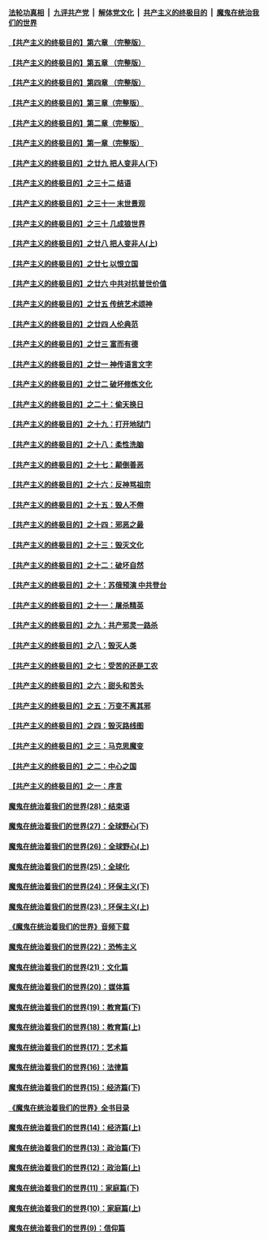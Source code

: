 ####  [法轮功真相](../../../../basic/blob/master/README.md?t=08280900) &nbsp;|&nbsp; [九评共产党](../../../../9ping.md/blob/master/README.md?t=08280900) &nbsp;|&nbsp; [解体党文化](../../../../jtdwh.md/blob/master/README.md?t=08280900)  &nbsp;|&nbsp; [共产主义的终极目的](../../../../gczydzjmd.md/blob/master/README.md?t=08280900) &nbsp;|&nbsp; [魔鬼在统治我们的世界](../../../../mgztzwmdsj.md/blob/master/README.md?t=08280900) 

#### [【共产主义的终极目的】第六章 （完整版）](../pages/nsc422/n11428913.md?t=08280900) 

#### [【共产主义的终极目的】第五章 （完整版）](../pages/nsc422/n11428912.md?t=08280900) 

#### [【共产主义的终极目的】第四章 （完整版）](../pages/nsc422/n11428907.md?t=08280900) 

#### [【共产主义的终极目的】第三章（完整版）](../pages/nsc422/n11428848.md?t=08280900) 

#### [【共产主义的终极目的】第二章（完整版）](../pages/nsc422/n11428831.md?t=08280900) 

#### [【共产主义的终极目的】第一章（完整版）](../pages/nsc422/n11417651.md?t=08280900) 

#### [【共产主义的终极目的】之廿九 把人变非人(下)](../pages/nsc422/n11344140.md?t=08280900) 

#### [【共产主义的终极目的】之三十二 结语](../pages/nsc422/n11360535.md?t=08280900) 

#### [【共产主义的终极目的】之三十一 末世景观](../pages/nsc422/n11351129.md?t=08280900) 

#### [【共产主义的终极目的】之三十 几成狼世界](../pages/nsc422/n11348280.md?t=08280900) 

#### [【共产主义的终极目的】之廿八 把人变非人(上)](../pages/nsc422/n11340492.md?t=08280900) 

#### [【共产主义的终极目的】之廿七 以恨立国](../pages/nsc422/n11336944.md?t=08280900) 

#### [【共产主义的终极目的】之廿六 中共对抗普世价值](../pages/nsc422/n11324785.md?t=08280900) 

#### [【共产主义的终极目的】之廿五 传统艺术颂神](../pages/nsc422/n11296396.md?t=08280900) 

#### [【共产主义的终极目的】之廿四 人伦典范](../pages/nsc422/n11296397.md?t=08280900) 

#### [【共产主义的终极目的】之廿三 富而有德](../pages/nsc422/n11283598.md?t=08280900) 

#### [【共产主义的终极目的】之廿一 神传语言文字](../pages/nsc422/n11263265.md?t=08280900) 

#### [【共产主义的终极目的】之廿二 破坏修炼文化](../pages/nsc422/n11245728.md?t=08280900) 

#### [【共产主义的终极目的】之二十：偷天换日](../pages/nsc422/n11238846.md?t=08280900) 

#### [【共产主义的终极目的】之十九：打开地狱门](../pages/nsc422/n11206376.md?t=08280900) 

#### [【共产主义的终极目的】之十八：柔性洗脑](../pages/nsc422/n11199994.md?t=08280900) 

#### [【共产主义的终极目的】之十七：颠倒善恶](../pages/nsc422/n11179782.md?t=08280900) 

#### [【共产主义的终极目的】之十六：反神骂祖宗](../pages/nsc422/n11166798.md?t=08280900) 

#### [【共产主义的终极目的】之十五：毁人不倦](../pages/nsc422/n11166792.md?t=08280900) 

#### [【共产主义的终极目的】之十四：邪恶之最](../pages/nsc422/n11150249.md?t=08280900) 

#### [【共产主义的终极目的】之十三：毁灭文化](../pages/nsc422/n11135227.md?t=08280900) 

#### [【共产主义的终极目的】之十二：破坏自然](../pages/nsc422/n11135214.md?t=08280900) 

#### [【共产主义的终极目的】之十：苏俄预演 中共登台](../pages/nsc422/n11118424.md?t=08280900) 

#### [【共产主义的终极目的】之十一：屠杀精英](../pages/nsc422/n11118442.md?t=08280900) 

#### [【共产主义的终极目的】之九：共产邪灵一路杀](../pages/nsc422/n11114139.md?t=08280900) 

#### [【共产主义的终极目的】之八：毁灭人类](../pages/nsc422/n11108503.md?t=08280900) 

#### [【共产主义的终极目的】之七：受苦的还是工农](../pages/nsc422/n11101809.md?t=08280900) 

#### [【共产主义的终极目的】之六：甜头和苦头](../pages/nsc422/n11096971.md?t=08280900) 

#### [【共产主义的终极目的】之五：万变不离其邪](../pages/nsc422/n11091285.md?t=08280900) 

#### [【共产主义的终极目的】之四：毁灭路线图](../pages/nsc422/n11086284.md?t=08280900) 

#### [【共产主义的终极目的】之三：马克思魔变](../pages/nsc422/n11061941.md?t=08280900) 

#### [【共产主义的终极目的】之二：中心之国](../pages/nsc422/n11047728.md?t=08280900) 

#### [【共产主义的终极目的】之一：序言](../pages/nsc422/n11086077.md?t=08280900) 

#### [魔鬼在统治着我们的世界(28)：结束语](../pages/nsc422/n10936246.md?t=08280900) 

#### [魔鬼在统治着我们的世界(27)：全球野心(下)](../pages/nsc422/n10928319.md?t=08280900) 

#### [魔鬼在统治着我们的世界(26)：全球野心(上)](../pages/nsc422/n10900318.md?t=08280900) 

#### [魔鬼在统治着我们的世界(25)：全球化](../pages/nsc422/n10788205.md?t=08280900) 

#### [魔鬼在统治着我们的世界(24)：环保主义(下)](../pages/nsc422/n10695307.md?t=08280900) 

#### [魔鬼在统治着我们的世界(23)：环保主义(上)](../pages/nsc422/n10688613.md?t=08280900) 

#### [《魔鬼在统治着我们的世界》音频下载](../pages/nsc422/n10635553.md?t=08280900) 

#### [魔鬼在统治着我们的世界(22)：恐怖主义](../pages/nsc422/n10614727.md?t=08280900) 

#### [魔鬼在统治着我们的世界(21)：文化篇](../pages/nsc422/n10597706.md?t=08280900) 

#### [魔鬼在统治着我们的世界(20)：媒体篇](../pages/nsc422/n10586579.md?t=08280900) 

#### [魔鬼在统治着我们的世界(19)：教育篇(下)](../pages/nsc422/n10564808.md?t=08280900) 

#### [魔鬼在统治着我们的世界(18)：教育篇(上)](../pages/nsc422/n10526970.md?t=08280900) 

#### [魔鬼在统治着我们的世界(17)：艺术篇](../pages/nsc422/n10499093.md?t=08280900) 

#### [魔鬼在统治着我们的世界(16)：法律篇](../pages/nsc422/n10485969.md?t=08280900) 

#### [魔鬼在统治着我们的世界(15)：经济篇(下)](../pages/nsc422/n10469975.md?t=08280900) 

#### [《魔鬼在统治着我们的世界》全书目录](../pages/nsc422/n10464261.md?t=08280900) 

#### [魔鬼在统治着我们的世界(14)：经济篇(上)](../pages/nsc422/n10457370.md?t=08280900) 

#### [魔鬼在统治着我们的世界(13)：政治篇(下)](../pages/nsc422/n10448270.md?t=08280900) 

#### [魔鬼在统治着我们的世界(12)：政治篇(上)](../pages/nsc422/n10444576.md?t=08280900) 

#### [魔鬼在统治着我们的世界(11)：家庭篇(下)](../pages/nsc422/n10440961.md?t=08280900) 

#### [魔鬼在统治着我们的世界(10)：家庭篇(上)](../pages/nsc422/n10435448.md?t=08280900) 

#### [魔鬼在统治着我们的世界(9)：信仰篇](../pages/nsc422/n10432159.md?t=08280900) 

